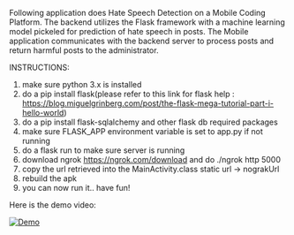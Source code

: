 Following application does Hate Speech Detection on a Mobile Coding Platform.
The backend utilizes the Flask framework with a machine learning model pickeled for prediction of hate speech in posts. The Mobile application communicates with the backend server to process posts and return harmful posts to the administrator.


INSTRUCTIONS:

1. make sure python 3.x is installed
2. do a pip install flask(please refer to this link for flask help : https://blog.miguelgrinberg.com/post/the-flask-mega-tutorial-part-i-hello-world)
3. do a pip install flask-sqlalchemy and other flask db required packages
4. make sure FLASK_APP environment variable is set to app.py if not running
5. do a flask run to make sure server is running
6. download ngrok https://ngrok.com/download and do ./ngrok http 5000
7. copy the url retrieved into the MainActivity.class static url -> nograkUrl 
8. rebuild the apk 
9. you can now run it.. have fun!


Here is the demo video: 

[![Demo](https://img.youtube.com/vi/O7L3svto5Cw/0.jpg)](https://www.youtube.com/watch?v=O7L3svto5Cw)
